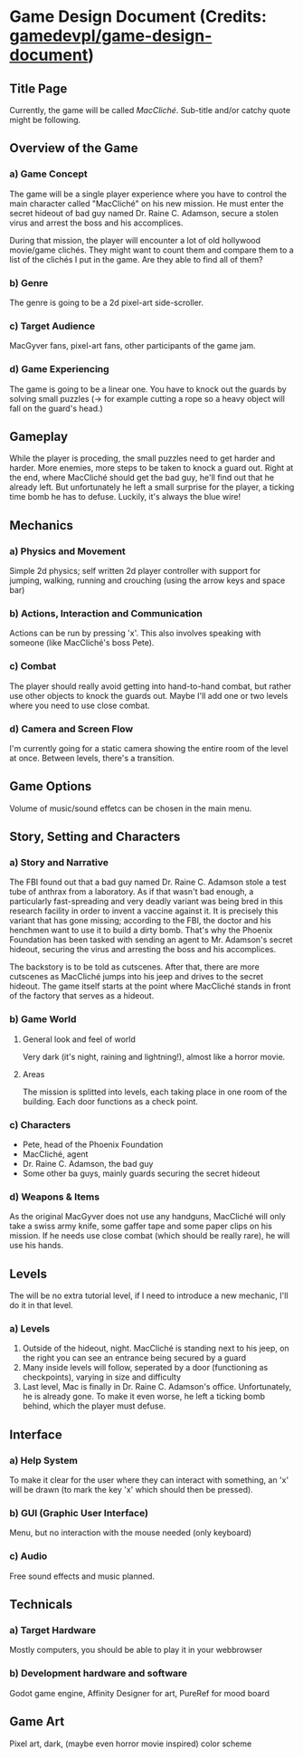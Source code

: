 # Game Design Document (Credits: [gamedevpl/game-design-document](https://github.com/gamedevpl/game-design-document))
## Title Page
   
Currently, the game will be called *MacCliché*.
Sub-title and/or catchy quote might be following.

## Overview of the Game
### a) Game Concept

The game will be a single player experience where you have to control the main character called "MacCliché" on his new mission. He must enter the secret hideout of  bad guy named Dr. Raine C. Adamson, secure a stolen virus and arrest the boss and his accomplices.

During that mission, the player will encounter a lot of old hollywood movie/game clichés. They might want to count them and compare them to a list of the clichés I put in the game. Are they able to find all of them?
       
### b) Genre

The genre is going to be a 2d pixel-art side-scroller.

### c) Target Audience

MacGyver fans, pixel-art fans, other participants of the game jam.

### d) Game Experiencing

The game is going to be a linear one. You have to knock out the guards by solving small puzzles (-> for example cutting a rope so a heavy object will fall on the guard's head.)

## Gameplay

While the player is proceding, the small puzzles need to get harder and harder. More enemies, more steps to be taken to knock a guard out. Right at the end, where MacCliché should get the bad guy, he'll find out that he already left. But unfortunately he left a small surprise for the player, a ticking time bomb he has to defuse. Luckily, it's always the blue wire!

## Mechanics

### a) Physics and Movement

Simple 2d physics; self written 2d player controller with support for jumping, walking, running and crouching (using the arrow keys and space bar)

### b) Actions, Interaction and Communication

Actions can be run by pressing 'x'. This also involves speaking with someone (like MacCliché's boss Pete).

### c) Combat

The player should really avoid getting into hand-to-hand combat, but rather use other objects to knock the guards out. Maybe I'll add one or two levels where you need to use close combat.

### d) Camera and Screen Flow

I'm currently going for a static camera showing the entire room of the level at once. Between levels, there's a transition.

## Game Options

Volume of music/sound effetcs can be chosen in the main menu.

## Story, Setting and Characters
### a) Story and Narrative

The FBI found out that a bad guy named Dr. Raine C. Adamson stole a test tube of anthrax from a laboratory. As if that wasn't bad enough, a particularly fast-spreading and very deadly variant was being bred in this research facility in order to invent a vaccine against it. It is precisely this variant that has gone missing; according to the FBI, the doctor and his henchmen want to use it to build a dirty bomb. That's why the Phoenix Foundation has been tasked with sending an agent to Mr. Adamson's secret hideout, securing the virus and arresting the boss and his accomplices.

The backstory is to be told as cutscenes. After that, there are more cutscenes as MacCliché jumps into his jeep and drives to the secret hideout. The game itself starts at the point where MacCliché stands in front of the factory that serves as a hideout.

### b) Game World
1. General look and feel of world
    
    Very dark (it's night, raining and lightning!), almost like a horror movie.
2. Areas

    The mission is splitted into levels, each taking place in one room of the building. Each door functions as a check point.
### c) Characters

 - Pete, head of the Phoenix Foundation
 - MacCliché, agent
 - Dr. Raine C. Adamson, the bad guy
 - Some other ba guys, mainly guards securing the secret hideout

### d) Weapons & Items

As the original MacGyver does not use any handguns, MacCliché will only take a swiss army knife, some gaffer tape and some paper clips on his mission. If he needs use close combat (which should be really rare), he will use his hands.

## Levels

The will be no extra tutorial level, if I need to introduce a new mechanic, I'll do it in that level.

### a) Levels

1. Outside of the hideout, night. MacCliché is standing next to his jeep, on the right you can see an entrance being secured by a guard
2. Many inside levels will follow, seperated by a door (functioning as checkpoints), varying in size and difficulty
3. Last level, Mac is finally in Dr. Raine C. Adamson's office. Unfortunately, he is already gone. To make it even worse, he left a ticking bomb behind, which the player must defuse.

## Interface

### a) Help System

To make it clear for the user where they can interact with something, an 'x' will be drawn (to mark the key 'x' which should then be pressed).

### b) GUI (Graphic User Interface)

Menu, but no interaction with the mouse needed (only keyboard)

### c) Audio

Free sound effects and music planned.

## Technicals

### a) Target Hardware

Mostly computers, you should be able to play it in your webbrowser

### b) Development hardware and software

Godot game engine, Affinity Designer for art, PureRef for mood board

## Game Art

Pixel art, dark, (maybe even horror movie inspired) color scheme